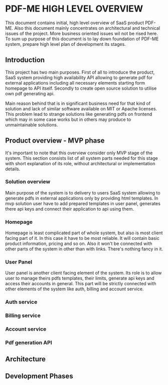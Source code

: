 # PDF-ME HIGH LEVEL OVERVIEW

This document contains initial, high level overview of SaaS product PDF-ME. Also this document mainly concentrates on architectural and technical issues of the project. More business oriented issues wil not be rised here. To sum up purpose of this document is to lay down foundation of PDF-ME system, prepare high level plan of development its stages.

## Introduction

This project has two main purposes. First of all to introduce the product, SaaS system providing high availability API allowing to generate pdf for external applications including all necessary elements starting form homepage to API itself. Secondly to create open source solution to utilise own pdf generating api.

Main reason behind that is in significant business need for that kind of solution and lack of similar software available on MIT or Apache licenses. This problem lead to strange solutions like generating pdfs on frontend which may in some case works but in others may produce to unmaintainable solutions.

## Product overview - MVP phase

It's important to note that this overview consider only MVP stage of the system. This section consists list of all system parts needed for this stage with short explanation of its role, without architectural or implementation details.

### Solution overview

Main purpose of the system is to delivery to users SaaS system allowing to generate pdfs in external applications only by providing html templates. In mvp solution user have to add prepared templates in user panel, generates there api keys and connect their application to api using them.

### Homepage

Homepage is least complicated part of whole system, but also is most client facing part of it. In this case it have to be most reliable. It will contain basic product information, pricing and so on. Also it won't be connected with other parts of the system in other than with links. There's nothing fancy in it.

### User Panel

User panel is another client facing element of the system. Its role is to allow user to manage theirs pdfs templates, their limits, generate api keys and access their accounts in general. This part will be strictly connected with other elements of the system like auth, billing and account service.

### Auth service

### Billing service

### Account service

### Pdf generation API

## Architecture

## Development Phases
